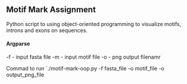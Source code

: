 ## Motif Mark Assignment

Python script to using object-oriented programming to visualize motifs, introns and exons on sequences. 

#### Argparse
-f - input fasta file
-m - input motif file
-o - png output filenamr

Commad to run `./motif-mark-oop.py -f fasta_file -o motif_file -o output_png_file

